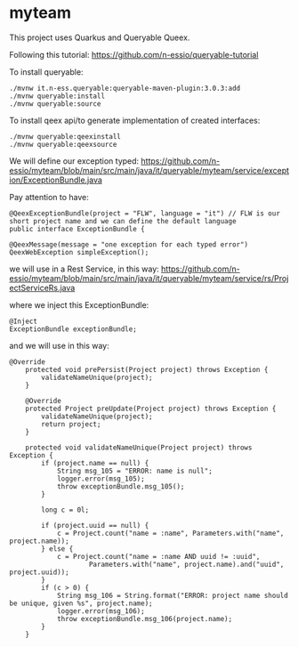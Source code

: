 # myteam

This project uses Quarkus and Queryable Queex.

Following this tutorial:
https://github.com/n-essio/queryable-tutorial

To install queryable:
```
./mvnw it.n-ess.queryable:queryable-maven-plugin:3.0.3:add
./mvnw queryable:install
./mvnw queryable:source
```

To install qeex api/to generate implementation of created interfaces:
```
./mvnw queryable:qeexinstall
./mvnw queryable:qeexsource
```

We will define our exception typed:
https://github.com/n-essio/myteam/blob/main/src/main/java/it/queryable/myteam/service/exception/ExceptionBundle.java

Pay attention to have:
```
@QeexExceptionBundle(project = "FLW", language = "it") // FLW is our short project name and we can define the default language
public interface ExceptionBundle {

@QeexMessage(message = "one exception for each typed error")
QeexWebException simpleException();
```

we will use in a Rest Service, in this way:
https://github.com/n-essio/myteam/blob/main/src/main/java/it/queryable/myteam/service/rs/ProjectServiceRs.java

where we inject this ExceptionBundle:

```
@Inject
ExceptionBundle exceptionBundle;
```

and we will use in this way:

```
@Override
	protected void prePersist(Project project) throws Exception {
		validateNameUnique(project);
	}

	@Override
	protected Project preUpdate(Project project) throws Exception {
		validateNameUnique(project);
		return project;
	}

	protected void validateNameUnique(Project project) throws Exception {
		if (project.name == null) {
			String msg_105 = "ERROR: name is null";
			logger.error(msg_105);
			throw exceptionBundle.msg_105();
		}

		long c = 0l;

		if (project.uuid == null) {
			c = Project.count("name = :name", Parameters.with("name", project.name));
		} else {
			c = Project.count("name = :name AND uuid != :uuid",
					Parameters.with("name", project.name).and("uuid", project.uuid));
		}
		if (c > 0) {
			String msg_106 = String.format("ERROR: project name should be unique, given %s", project.name);
			logger.error(msg_106);
			throw exceptionBundle.msg_106(project.name);
		}
	}
```
